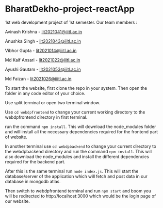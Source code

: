 # BharatDekho-project-reactApp
1st web development project of 1st semester. Our team members :

Avinash Krishna - lit2021041@iiitl.ac.in

Anushka Singh - lit2021043@iiitl.ac.in

Vibhor Gupta - lit2021014@iiitl.ac.in

Md Kaif Ansari - lit2021022@iiitl.ac.in

Ayushi Gautam - lit2021053@iiitl.ac.in

Md Faizan - lit2021026@iiitl.ac.in



To start the website, first clone the repo in your system. Then open the folder in any code editor of your choice.

Use split terminal or open two terminal window.

Use `cd webdpfrontend` to change your current working directory to the webdpfrontend directory in first terminal.

run the command `npm install`. This will download the node_modules folder and will install all the necessary dependencies required for the frontend part of website.

In another terminal use `cd webdpbackend` to change your current directory to the webdpbackend directory and run the command `npm install`. This will 
also download the node_modules and install the different dependencies required for the backend part.

After this is the same terminal run `node index.js`. This will start the database/server of the application which will fetch and post data in our database in mongodb atlas.

Then switch to webdpfrontend terminal and run `npm start` and boom you will be redirected to http://localhost:3000 which would be the login page of our website.
